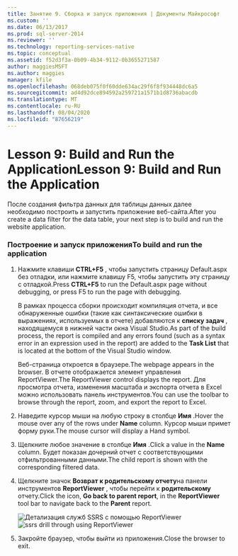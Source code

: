```yaml
---
title: Занятие 9. Сборка и запуск приложения | Документы Майкрософт
ms.custom: ''
ms.date: 06/13/2017
ms.prod: sql-server-2014
ms.reviewer: ''
ms.technology: reporting-services-native
ms.topic: conceptual
ms.assetid: f52d3f3a-0b09-4b34-9112-0b3655271587
author: maggiesMSFT
ms.author: maggies
manager: kfile
ms.openlocfilehash: 068deb075f0f60dde634ac29f6f8f934448dc6a5
ms.sourcegitcommit: ad4d92dce894592a259721a1571b1d8736abacdb
ms.translationtype: MT
ms.contentlocale: ru-RU
ms.lasthandoff: 08/04/2020
ms.locfileid: "87656219"
---
```

# <a name="lesson-9-build-and-run-the-application"></a><span data-ttu-id="c45f3-102">Lesson 9: Build and Run the Application</span><span class="sxs-lookup"><span data-stu-id="c45f3-102">Lesson 9: Build and Run the Application</span></span>
  <span data-ttu-id="c45f3-103">После создания фильтра данных для таблицы данных далее необходимо построить и запустить приложение веб-сайта.</span><span class="sxs-lookup"><span data-stu-id="c45f3-103">After you create a data filter for the data table, your next step is to build and run the website application.</span></span>

### <a name="to-build-and-run-the-application"></a><span data-ttu-id="c45f3-104">Построение и запуск приложения</span><span class="sxs-lookup"><span data-stu-id="c45f3-104">To build and run the application</span></span>

1.  <span data-ttu-id="c45f3-105">Нажмите клавиши **CTRL+F5** , чтобы запустить страницу Default.aspx без отладки, или нажмите клавишу F5, чтобы запустить эту страницу с отладкой.</span><span class="sxs-lookup"><span data-stu-id="c45f3-105">Press **CTRL+F5** to run the Default.aspx page without debugging, or press F5 to run the page with debugging.</span></span>

     <span data-ttu-id="c45f3-106">В рамках процесса сборки происходит компиляция отчета, и все обнаруженные ошибки (такие как синтаксические ошибки в выражениях, используемых в отчете) добавляются к **списку задач** , находящемуся в нижней части окна Visual Studio.</span><span class="sxs-lookup"><span data-stu-id="c45f3-106">As part of the build process, the report is compiled and any errors found (such as a syntax error in an expression used in the report) are added to the **Task List** that is located at the bottom of the Visual Studio window.</span></span>

     <span data-ttu-id="c45f3-107">Веб-страница откроется в браузере.</span><span class="sxs-lookup"><span data-stu-id="c45f3-107">The webpage appears in the browser.</span></span> <span data-ttu-id="c45f3-108">В отчете отображается элемент управления ReportViewer.</span><span class="sxs-lookup"><span data-stu-id="c45f3-108">The ReportViewer control displays the report.</span></span> <span data-ttu-id="c45f3-109">Для просмотра отчета, изменения масштаба и экспорта отчета в Excel можно использовать панель инструментов.</span><span class="sxs-lookup"><span data-stu-id="c45f3-109">You can use the toolbar to browse through the report, zoom, and export the report to Excel.</span></span>

2.  <span data-ttu-id="c45f3-110">Наведите курсор мыши на любую строку в столбце **Имя** .</span><span class="sxs-lookup"><span data-stu-id="c45f3-110">Hover the mouse over any of the rows under **Name** column.</span></span> <span data-ttu-id="c45f3-111">Курсор мыши примет форму руки.</span><span class="sxs-lookup"><span data-stu-id="c45f3-111">The mouse cursor will display a Hand symbol.</span></span>

3.  <span data-ttu-id="c45f3-112">Щелкните любое значение в столбце **Имя** .</span><span class="sxs-lookup"><span data-stu-id="c45f3-112">Click a value in the **Name** column.</span></span> <span data-ttu-id="c45f3-113">Будет показан дочерний отчет с соответствующими отфильтрованными данными.</span><span class="sxs-lookup"><span data-stu-id="c45f3-113">The child report is shown with the corresponding filtered data.</span></span>

4.  <span data-ttu-id="c45f3-114">Щелкните значок **Возврат к родительскому отчету**на панели инструментов **ReportViewer** , чтобы перейти к **родительскому** отчету.</span><span class="sxs-lookup"><span data-stu-id="c45f3-114">Click the icon, **Go back to parent report**, in the **ReportViewer** tool bar to navigate back to the **Parent** report.</span></span>

     <span data-ttu-id="c45f3-115">![Детализация служб SSRS с помощью ReportViewer](../../2014/tutorials/media/ssrs-drillthrough-report.png "Детализация служб SSRS с помощью ReportViewer")</span><span class="sxs-lookup"><span data-stu-id="c45f3-115">![ssrs drill through using ReportViewer](../../2014/tutorials/media/ssrs-drillthrough-report.png "ssrs drill through using ReportViewer")</span></span>

5.  <span data-ttu-id="c45f3-116">Закройте браузер, чтобы выйти из приложения.</span><span class="sxs-lookup"><span data-stu-id="c45f3-116">Close the browser to exit.</span></span>


